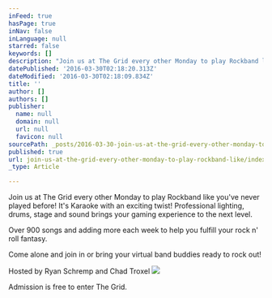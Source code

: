 ```yaml
---
inFeed: true
hasPage: true
inNav: false
inLanguage: null
starred: false
keywords: []
description: "Join us at The Grid every other Monday to play Rockband like you've never played before! It's Karaoke with an exciting twist! Professional lighting, drums, stage and sound brings your gaming experience to the next level."
datePublished: '2016-03-30T02:18:20.313Z'
dateModified: '2016-03-30T02:18:09.834Z'
title: ''
author: []
authors: []
publisher:
  name: null
  domain: null
  url: null
  favicon: null
sourcePath: _posts/2016-03-30-join-us-at-the-grid-every-other-monday-to-play-rockband-like.md
published: true
url: join-us-at-the-grid-every-other-monday-to-play-rockband-like/index.html
_type: Article

---
```

Join us at The Grid every other Monday to play Rockband like you've never played before! It's Karaoke with an exciting twist! Professional lighting, drums, stage and sound brings your gaming experience to the next level.

Over 900 songs and adding more each week to help you fulfill your rock n' roll fantasy.

Come alone and join in or bring your virtual band buddies ready to rock out!

Hosted by Ryan Schremp and Chad Troxel
![](https://the-grid-user-content.s3-us-west-2.amazonaws.com/d0fe575a-4aa2-4def-af94-cf94b321655c.jpg)

Admission is free to enter The Grid.